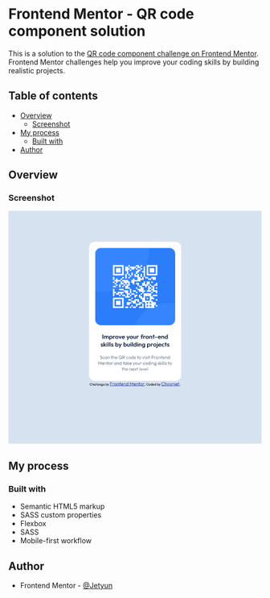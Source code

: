 # Frontend Mentor - QR code component solution

This is a solution to the [QR code component challenge on Frontend Mentor](https://www.frontendmentor.io/challenges/qr-code-component-iux_sIO_H). Frontend Mentor challenges help you improve your coding skills by building realistic projects. 

## Table of contents

- [Overview](#overview)
  - [Screenshot](#screenshot)
- [My process](#my-process)
  - [Built with](#built-with)
- [Author](#author)


## Overview

### Screenshot

![](./screenshot.png)

## My process

### Built with

- Semantic HTML5 markup
- SASS custom properties
- Flexbox
- SASS
- Mobile-first workflow

## Author

- Frontend Mentor - [@Jetyun](https://www.frontendmentor.io/profile/Jetyun)



